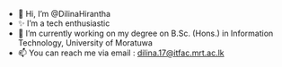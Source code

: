 - 👋 Hi, I’m @DilinaHirantha
- ✨ I’m a tech enthusiastic
- 🌱 I’m currently working on my degree on B.Sc. (Hons.) in Information Technology, University of Moratuwa
- 📫 You can reach me via email : dilina.17@itfac.mrt.ac.lk
